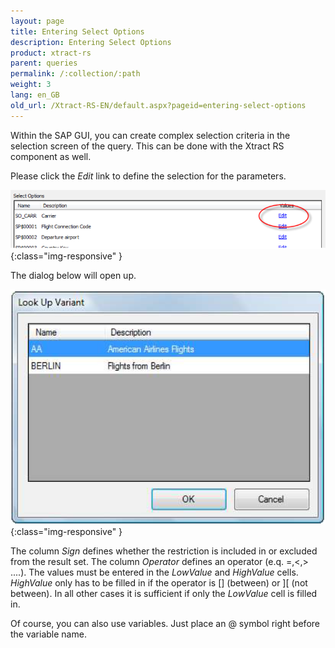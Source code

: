 ```yaml
---
layout: page
title: Entering Select Options
description: Entering Select Options
product: xtract-rs
parent: queries
permalink: /:collection/:path
weight: 3
lang: en_GB
old_url: /Xtract-RS-EN/default.aspx?pageid=entering-select-options
---
```


Within the SAP GUI, you can create complex selection criteria in the selection screen of the query. This can be done with the Xtract RS component as well.

Please click the *Edit* link to define the selection for the parameters.

![Query-Select-Options-001](/img/content/Query-Select-Options-001.png){:class="img-responsive" }

The dialog below will open up.


![Query-Variant-002](/img/content/Query-Variant-002.png){:class="img-responsive" }

The column *Sign* defines whether the restriction is included in or excluded from the result set. The column *Operator* defines an operator (e.q. =,<,> ....). The values must be entered in the *LowValue* and *HighValue* cells. *HighValue* only has to be filled in if the operator is [] (between) or ][ (not between). In all other cases it is sufficient if only the *LowValue* cell is filled in. 

Of course, you can also use variables. Just place an @ symbol right before the variable name.